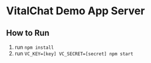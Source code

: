 # VitalChat Demo App Server

## How to Run

1. run `npm install`
2. run `VC_KEY=[key] VC_SECRET=[secret] npm start`
